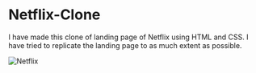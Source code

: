 # Netflix-Clone
I have made this clone of landing page of Netflix using HTML and CSS. I have tried to replicate the landing page to as much extent as possible.

![Netflix](https://user-images.githubusercontent.com/97402437/212102109-007839b5-0b16-4c67-bfb1-9c0ec234ec70.png)
